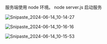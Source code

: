 服务端使用 node 环境。 node server.js 启动服务

![Snipaste_2024-06-14_10-14-27](/Users/mazw99nigulasi/Desktop/Snipaste_2024-06-14_10-14-27.png)

![Snipaste_2024-06-14_10-16-16](/Users/mazw99nigulasi/Desktop/Snipaste_2024-06-14_10-16-16.png)



![Snipaste_2024-06-14_10-15-53](/Users/mazw99nigulasi/Desktop/Snipaste_2024-06-14_10-15-53.png)
